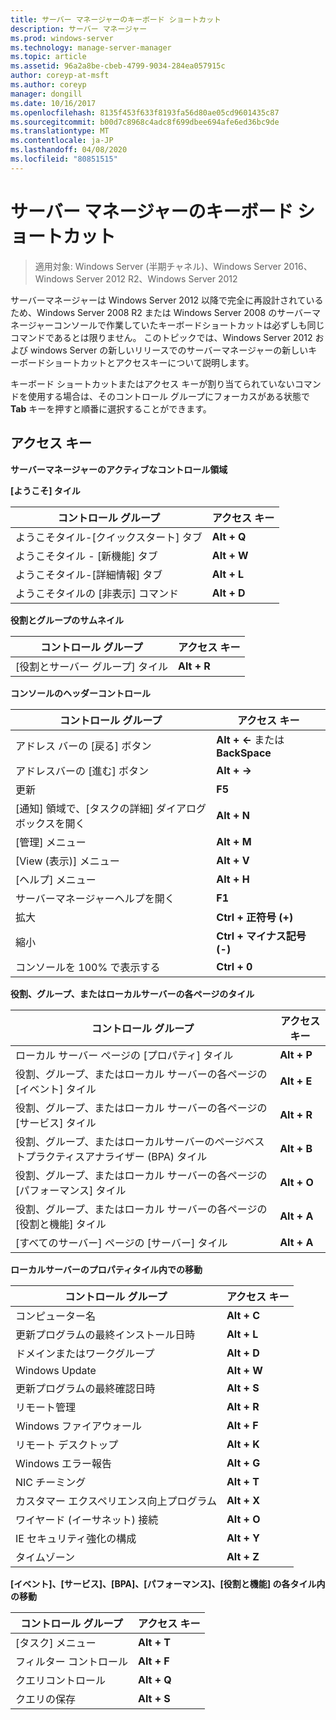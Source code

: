 ```yaml
---
title: サーバー マネージャーのキーボード ショートカット
description: サーバー マネージャー
ms.prod: windows-server
ms.technology: manage-server-manager
ms.topic: article
ms.assetid: 96a2a8be-cbeb-4799-9034-284ea057915c
author: coreyp-at-msft
ms.author: coreyp
manager: dongill
ms.date: 10/16/2017
ms.openlocfilehash: 8135f453f633f8193fa56d80ae05cd9601435c87
ms.sourcegitcommit: b00d7c8968c4adc8f699dbee694afe6ed36bc9de
ms.translationtype: MT
ms.contentlocale: ja-JP
ms.lasthandoff: 04/08/2020
ms.locfileid: "80851515"
---
```

# <a name="keyboard-shortcuts-for-server-manager"></a>サーバー マネージャーのキーボード ショートカット

>適用対象: Windows Server (半期チャネル)、Windows Server 2016、Windows Server 2012 R2、Windows Server 2012

サーバーマネージャーは Windows Server 2012 以降で完全に再設計されているため、Windows Server 2008 R2 または Windows Server 2008 のサーバーマネージャーコンソールで作業していたキーボードショートカットは必ずしも同じコマンドであるとは限りません。 このトピックでは、Windows Server 2012 および windows Server の新しいリリースでのサーバーマネージャーの新しいキーボードショートカットとアクセスキーについて説明します。

キーボード ショートカットまたはアクセス キーが割り当てられていないコマンドを使用する場合は、そのコントロール グループにフォーカスがある状態で **Tab** キーを押すと順番に選択することができます。

## <a name="access-keys"></a>アクセス キー
**サーバーマネージャーのアクティブなコントロール領域**

**[ようこそ] タイル**

|コントロール グループ|アクセス キー|
|---------|-------|
|ようこそタイル-[クイックスタート] タブ|**Alt + Q**|
|ようこそタイル - [新機能] タブ|**Alt + W**|
|ようこそタイル-[詳細情報] タブ|**Alt + L**|
|ようこそタイルの [非表示] コマンド|**Alt + D**|

**役割とグループのサムネイル**

|コントロール グループ|アクセス キー|
|---------|-------|
|[役割とサーバー グループ] タイル|**Alt + R**|

**コンソールのヘッダーコントロール**

|コントロール グループ|アクセス キー|
|---------|-------|
|アドレス バーの [戻る] ボタン|**Alt + ←** または **BackSpace**|
|アドレスバーの [進む] ボタン|**Alt + →**|
|更新|**F5**|
|[通知] 領域で、[タスクの詳細] ダイアログボックスを開く|**Alt + N**|
|[管理] メニュー|**Alt + M**|
|[View (表示)] メニュー|**Alt + V**|
|[ヘルプ] メニュー|**Alt + H**|
|サーバーマネージャーヘルプを開く|**F1**|
|拡大|**Ctrl + 正符号 (+)**|
|縮小|**Ctrl + マイナス記号 (-)**|
|コンソールを 100% で表示する|**Ctrl + 0**|

**役割、グループ、またはローカルサーバーの各ページのタイル**

|コントロール グループ|アクセス キー|
|---------|-------|
|ローカル サーバー ページの [プロパティ] タイル|**Alt + P**|
|役割、グループ、またはローカル サーバーの各ページの [イベント] タイル|**Alt + E**|
|役割、グループ、またはローカル サーバーの各ページの [サービス] タイル|**Alt + R**|
|役割、グループ、またはローカルサーバーのページベストプラクティスアナライザー (BPA) タイル|**Alt + B**|
|役割、グループ、またはローカル サーバーの各ページの [パフォーマンス] タイル|**Alt + O**|
|役割、グループ、またはローカル サーバーの各ページの [役割と機能] タイル|**Alt + A**|
|[すべてのサーバー] ページの [サーバー] タイル|**Alt + A**|

**ローカルサーバーのプロパティタイル内での移動**

|コントロール グループ|アクセス キー|
|---------|-------|
|コンピューター名|**Alt + C**|
|更新プログラムの最終インストール日時|**Alt + L**|
|ドメインまたはワークグループ|**Alt + D**|
|Windows Update|**Alt + W**|
|更新プログラムの最終確認日時|**Alt + S**|
|リモート管理|**Alt + R**|
|Windows ファイアウォール|**Alt + F**|
|リモート デスクトップ|**Alt + K**|
|Windows エラー報告|**Alt + G**|
|NIC チーミング|**Alt + T**|
|カスタマー エクスペリエンス向上プログラム|**Alt + X**|
|ワイヤード (イーサネット) 接続|**Alt + O**|
|IE セキュリティ強化の構成|**Alt + Y**|
|タイムゾーン|**Alt + Z**|

**[イベント]、[サービス]、[BPA]、[パフォーマンス]、[役割と機能] の各タイル内の移動**

|コントロール グループ|アクセス キー|
|---------|-------|
|[タスク] メニュー|**Alt + T**|
|フィルター コントロール|**Alt + F**|
|クエリコントロール|**Alt + Q**|
|クエリの保存|**Alt + S**|
